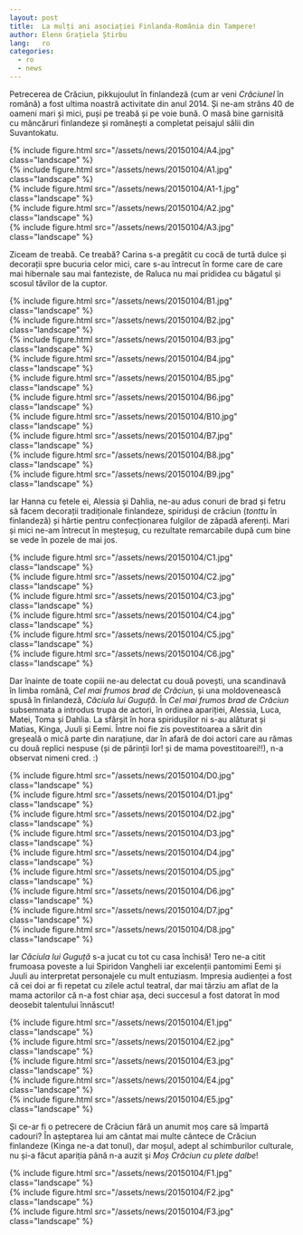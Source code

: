 ```yaml
---
layout: post
title:  La mulți ani asociației Finlanda-România din Tampere!
author: Elenn Grațiela Știrbu
lang:   ro
categories:
  - ro
  - news
---
```


Petrecerea de Crăciun, pikkujoulut în finlandeză (cum ar veni _Crăciunel_ în română) a fost ultima noastră activitate din anul 2014. Și ne-am strâns 40 de oameni mari și mici, puși pe treabă și pe voie  bună. O masă bine garnisită cu mâncăruri finlandeze și românești a completat peisajul sălii din Suvantokatu.

<div class="row">
  <div class="col-md-3">
    {% include figure.html src="/assets/news/20150104/A4.jpg" class="landscape" %}
  </div>
  <div class="col-md-4">
    {% include figure.html src="/assets/news/20150104/A1.jpg" class="landscape" %}
  </div>
  <div class="col-md-4">
    {% include figure.html src="/assets/news/20150104/A1-1.jpg" class="landscape" %}
  </div>
  <div class="col-md-4">
    {% include figure.html src="/assets/news/20150104/A2.jpg" class="landscape" %}
  </div>
  <div class="col-md-4">
    {% include figure.html src="/assets/news/20150104/A3.jpg" class="landscape" %}
  </div>
</div>

Ziceam de treabă. Ce treabă? Carina s-a pregătit cu cocă de turtă dulce și decorații spre bucuria celor mici, care s-au întrecut în forme care de care mai hibernale sau mai fanteziste, de Raluca nu mai prididea cu băgatul și scosul tăvilor de la cuptor. 

<div class="row">
  <div class="col-md-4">
    {% include figure.html src="/assets/news/20150104/B1.jpg" class="landscape" %}
  </div>
  <div class="col-md-4">
    {% include figure.html src="/assets/news/20150104/B2.jpg" class="landscape" %}
  </div>
  <div class="col-md-4">
    {% include figure.html src="/assets/news/20150104/B3.jpg" class="landscape" %}
  </div>
  <div class="col-md-3">
    {% include figure.html src="/assets/news/20150104/B4.jpg" class="landscape" %}
  </div>
  <div class="col-md-3">
    {% include figure.html src="/assets/news/20150104/B5.jpg" class="landscape" %}
  </div>
  <div class="col-md-3">
    {% include figure.html src="/assets/news/20150104/B6.jpg" class="landscape" %}
  </div>
  <div class="col-md-3">
    {% include figure.html src="/assets/news/20150104/B10.jpg" class="landscape" %}
  </div>
  <div class="col-md-4">
    {% include figure.html src="/assets/news/20150104/B7.jpg" class="landscape" %}
  </div>
  <div class="col-md-4">
    {% include figure.html src="/assets/news/20150104/B8.jpg" class="landscape" %}
  </div>
  <div class="col-md-4">
    {% include figure.html src="/assets/news/20150104/B9.jpg" class="landscape" %}
  </div>
</div>

Iar Hanna cu fetele ei, Alessia și Dahlia, ne-au adus conuri de brad și fetru să facem decorații tradiționale finlandeze, spiriduși de crăciun (_tonttu_ în finlandeză) și hârtie pentru confecționarea fulgilor de zăpadă aferenți. Mari și mici ne-am întrecut în meșteșug, cu rezultate remarcabile după cum bine se vede în pozele de mai jos.

<div class="row">
  <div class="col-md-4">
    {% include figure.html src="/assets/news/20150104/C1.jpg" class="landscape" %}
  </div>
  <div class="col-md-4">
    {% include figure.html src="/assets/news/20150104/C2.jpg" class="landscape" %}
  </div>
  <div class="col-md-4">
    {% include figure.html src="/assets/news/20150104/C3.jpg" class="landscape" %}
  </div>
  <div class="col-md-4">
    {% include figure.html src="/assets/news/20150104/C4.jpg" class="landscape" %}
  </div>
  <div class="col-md-4">
    {% include figure.html src="/assets/news/20150104/C5.jpg" class="landscape" %}
  </div>
  <div class="col-md-4">
    {% include figure.html src="/assets/news/20150104/C6.jpg" class="landscape" %}
  </div>
</div>

Dar înainte de toate copiii ne-au delectat cu două povești, una scandinavă în limba română, _Cel mai frumos brad de Crăciun_, și una moldovenească spusă în finlandeză, _Căciula lui Guguță_. În _Cel mai frumos brad de Crăciun_ subsemnata a introdus trupa de actori, în ordinea apariției, Alessia, Luca, Matei, Toma și Dahlia. La sfârșit în hora spiridușilor ni s-au alăturat și Matias, Kinga, Juuli și Eemi. Între noi fie zis povestitoarea a sărit din greșeală o mică parte din narațiune, dar în afară de doi actori care au rămas cu două replici nespuse (și de părinții lor! și de mama povestitoarei!!), n-a observat nimeni cred. :)

<div class="row">
  <div class="col-md-4">
    {% include figure.html src="/assets/news/20150104/D0.jpg" class="landscape" %}
  </div>
  <div class="col-md-4">
    {% include figure.html src="/assets/news/20150104/D1.jpg" class="landscape" %}
  </div>
  <div class="col-md-4">
    {% include figure.html src="/assets/news/20150104/D2.jpg" class="landscape" %}
  </div>
  <div class="col-md-4">
    {% include figure.html src="/assets/news/20150104/D3.jpg" class="landscape" %}
  </div>
  <div class="col-md-4">
    {% include figure.html src="/assets/news/20150104/D4.jpg" class="landscape" %}
  </div>
  <div class="col-md-4">
    {% include figure.html src="/assets/news/20150104/D5.jpg" class="landscape" %}
  </div>
  <div class="col-md-4">
    {% include figure.html src="/assets/news/20150104/D6.jpg" class="landscape" %}
  </div>
  <div class="col-md-4">
    {% include figure.html src="/assets/news/20150104/D7.jpg" class="landscape" %}
  </div>
  <div class="col-md-4">
    {% include figure.html src="/assets/news/20150104/D8.jpg" class="landscape" %}
  </div>
</div>

Iar _Căciula lui Guguță_ s-a jucat cu tot cu casa închisă! Tero ne-a citit frumoasa poveste a lui Spiridon Vangheli iar excelenții pantomimi Eemi și Juuli au interpretat personajele cu mult entuziasm. Impresia audienței a fost că cei doi ar fi repetat cu zilele actul teatral, dar mai târziu am aflat de la mama actorilor că n-a fost chiar așa, deci succesul a fost datorat în mod deosebit talentului înnăscut!

<div class="row">
  <div class="col-md-3">
    {% include figure.html src="/assets/news/20150104/E1.jpg" class="landscape" %}
  </div>
  <div class="col-md-4">
    {% include figure.html src="/assets/news/20150104/E2.jpg" class="landscape" %}
  </div>
  <div class="col-md-4">
    {% include figure.html src="/assets/news/20150104/E3.jpg" class="landscape" %}
  </div>
  <div class="col-md-4">
    {% include figure.html src="/assets/news/20150104/E4.jpg" class="landscape" %}
  </div>
  <div class="col-md-4">
    {% include figure.html src="/assets/news/20150104/E5.jpg" class="landscape" %}
  </div>
</div>

Și ce-ar fi o petrecere de Crăciun fără un anumit moș care să împartă cadouri? În așteptarea lui am cântat mai multe cântece de Crăciun finlandeze (Kinga ne-a dat tonul), dar moșul, adept al schimburilor culturale, nu și-a făcut apariția până n-a auzit și _Moș Crăciun cu plete dalbe_! 

<div class="row">
  <div class="col-md-4">
    {% include figure.html src="/assets/news/20150104/F1.jpg" class="landscape" %}
  </div>
  <div class="col-md-4">
    {% include figure.html src="/assets/news/20150104/F2.jpg" class="landscape" %}
  </div>
  <div class="col-md-4">
    {% include figure.html src="/assets/news/20150104/F3.jpg" class="landscape" %}
  </div>
</div>
